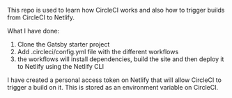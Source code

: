This repo is used to learn how CircleCI works and also how to trigger builds from CircleCI to Netlify. 

What I have done:
1. Clone the Gatsby starter project
2. Add .circleci/config.yml file with the different workflows 
3. the workflows will install dependencies, build the site and then deploy it to Netlify using the Netlify CLI


I have created a personal access token on Netlify that will allow CircleCI to trigger a build on it. This is stored as an environment variable on CircleCI. 

